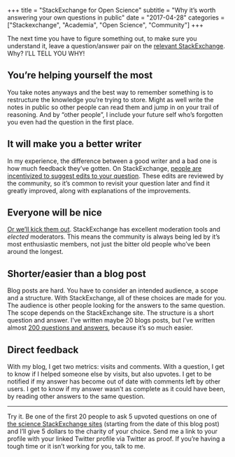 +++
title = "StackExchange for Open Science"
subtitle = "Why it’s worth answering your own questions in public"
date = "2017-04-28"
categories = ["Stackexchange", "Academia", "Open Science", "Community"]
+++

The next time you have to figure something out, to make sure you understand it, leave a question/answer pair on the [relevant StackExchange](https://stackexchange.com/sites#science-traffic). Why? I’LL TELL YOU WHY!

## You’re helping yourself the most

You take notes anyways and the best way to remember something is to restructure the knowledge you’re trying to store. Might as well write the notes in public so other people can read them and jump in on your trail of reasoning. And by “other people”, I include your future self who’s forgotten you even had the question in the first place.

## It will make you a better writer

In my experience, the difference between a good writer and a bad one is how much feedback they’ve gotten. On StackExchange, [people are incentivized to suggest edits to your question](https://meta.stackexchange.com/help/editing). These edits are reviewed by the community, so it’s common to revisit your question later and find it greatly improved, along with explanations of the improvements.

## Everyone will be nice

[Or we’ll kick them out](https://meta.stackexchange.com/help/be-nice). StackExchange has excellent moderation tools and *elected* moderators. This means the community is always being led by it’s most enthusiastic members, not just the bitter old people who’ve been around the longest.

## Shorter/easier than a blog post

Blog posts are hard. You have to consider an intended audience, a scope and a structure. With StackExchange, all of these choices are made for you. The audience is other people looking for the answers to the same question. The scope depends on the StackExchange site. The structure is a short question and answer. I’ve written maybe 20 blogs posts, but I’ve written almost [200 questions and answers](https://cogsci.stackexchange.com/users/4397/seanny123?tab=profile), because it’s so much easier.

## Direct feedback

With my blog, I get two metrics: visits and comments. With a question, I get to know if I helped someone else by visits, but also upvotes. I get to be notified if my answer has become out of date with comments left by other users. I get to know if my answer wasn’t as complete as it could have been, by reading other answers to the same question.

---

Try it. Be one of the first 20 people to ask 5 upvoted questions on one of [the science StackExchange sites](https://stackexchange.com/sites#science-traffic) (starting from the date of this blog post) and I’ll give 5 dollars to the charity of your choice. Send me a link to your profile with your linked Twitter profile via Twitter as proof. If you’re having a tough time or it isn’t working for you, talk to me.

